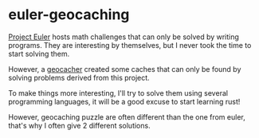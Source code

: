 # euler-geocaching

[Project Euler](https://projecteuler.net/) hosts math challenges that can only be solved by writing programs. 
They are interesting by themselves, but I never took the time to start solving them.

However, a [geocacher](https://en.wikipedia.org/wiki/Geocaching) created some caches that can only be found 
by solving problems derived from this project. 

To make things more interesting, I'll try to solve them using several programming languages, 
it will be a good excuse to start learning rust!

However, geocaching puzzle are often different than the one from euler, 
that's why I often give 2 different solutions. 
